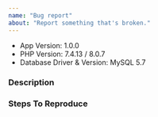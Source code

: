 ```yaml
---
name: "Bug report"
about: "Report something that's broken."
---
```


<!-- DO NOT THROW THIS AWAY -->
<!-- Fill out the FULL versions with patch versions -->

- App Version: 1.0.0
- PHP Version: 7.4.13 / 8.0.7
- Database Driver & Version: MySQL 5.7

### Description

### Steps To Reproduce
